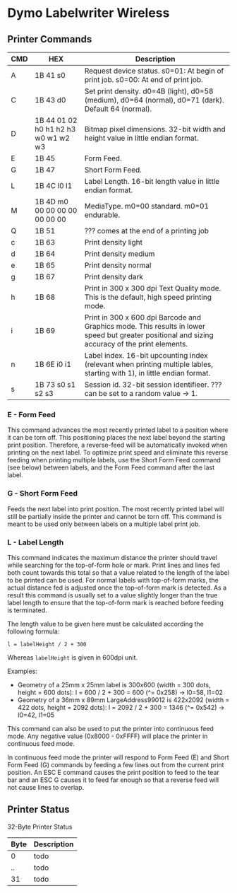 # Dymo Labelwriter Wireless

## Printer Commands

| CMD | HEX | Description |
|---|---|---|
| A | 1B 41 s0 | Request device status. s0=01: At begin of print job. s0=00: At end of print job. |
| C | 1B 43 d0 | Set print density. d0=4B (light), d0=58 (medium), d0=64 (normal), d0=71 (dark). Default 64 (normal). |
| D | 1B 44 01 02 h0 h1 h2 h3 w0 w1 w2 w3 | Bitmap pixel dimensions. 32-bit width and height value in little endian format. |
| E | 1B 45 | Form Feed. |
| G | 1B 47 | Short Form Feed. |
| L | 1B 4C l0 l1 | Label Length. 16-bit length value in little endian format. |
| M | 1B 4D m0 00 00 00 00 00 00 00 | MediaType. m0=00 standard. m0=01 endurable. |
| Q | 1B 51 | ??? comes at the end of a printing job |
| c | 1B 63 | Print density light |
| d | 1B 64 | Print density medium |
| e | 1B 65 | Print density normal |
| g | 1B 67 | Print density dark |
| h | 1B 68 | Print in 300 x 300 dpi Text Quality mode. This is the default, high speed printing mode. |
| i | 1B 69 | Print in 300 x 600 dpi Barcode and Graphics mode. This results in lower speed but greater positional and sizing accuracy of the print elements. |
| n | 1B 6E i0 i1 | Label index. 16-bit upcounting index (relevant when printing multiple lables, starting with 1), in little endian format. |
| s | 1B 73 s0 s1 s2 s3 | Session id. 32-bit session identifieer. ??? can be set to a random value -> 1. |


### E - Form Feed
This command advances the most recently printed label to a position where it can be torn off. This positioning places the next label beyond the starting print position. Therefore, a reverse-feed will be automatically invoked when printing on the next label. To optimize print speed and eliminate this reverse feeding when printing multiple labels, use the Short Form Feed command (see below) between labels, and the Form Feed command after the last label.


### G - Short Form Feed
Feeds the next label into print position. The most recently printed label will still be partially inside the printer and cannot be torn off. This command is meant to be used only between labels on a multiple label print job.


### L - Label Length
This command indicates the maximum distance the printer should travel while searching for the top-of-form hole or mark. Print lines and lines fed both count towards this total so that a value related to the length of the label to be printed can be used. For normal labels with top-of-form marks, the actual distance fed is adjusted once the top–of-form mark is detected. As a result this command is usually set to a value slightly longer than the true label length to ensure that the top-of-form mark is reached before feeding is terminated.

The length value to be given here must be calculated according the following formula:
```
l = labelHeight / 2 + 300
```
Whereas `labelHeight` is given in 600dpi unit.

Examples:
- Geometry of a 25mm x 25mm label is 300x600 (width = 300 dots, height = 600 dots): l = 600 / 2 + 300 = 600 (^= 0x258) -> l0=58, l1=02
- Geometry of a 36mm x 89mm LargeAddress99012 is 422x2092 (width = 422 dots, height = 2092 dots): l = 2092 / 2 + 300 = 1346 (^= 0x542) -> l0=42, l1=05

This command can also be used to put the printer into continuous feed mode. Any negative value (0x8000 - 0xFFFF) will place the printer in continuous feed mode.

In continuous feed mode the printer will respond to Form Feed (E) and Short Form Feed (G) commands by feeding a few lines out from the current print position. An ESC E command causes the print position to feed to the tear bar and an ESC G causes it to feed far enough so that a reverse feed will not cause lines to overlap.



## Printer Status
32-Byte Printer Status

| Byte | Description |
|---|---|
| 0 | todo |
| .. | todo |
| 31 | todo |


